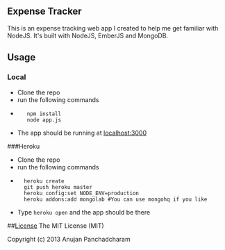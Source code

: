 ## Expense Tracker
This is an expense tracking web app I created to help me get familiar with NodeJS. It's built with NodeJS, EmberJS and MongoDB. 

## Usage

### Local
* Clone the repo
* run the following commands 
*    
         npm install
         node app.js
* The app should be running at [localhost:3000](http://localhost:3000)

###Heroku
* Clone the repo
* run the following commands
*     
        heroku create
        git push heroku master
        heroku config:set NODE_ENV=production
        heroku addons:add mongolab #You can use mongohq if you like
* Type `heroku open` and the app should be there


##[License](https://github.com/Anujan/emberjs-node-expense-tracker/LICENSE.md)
The MIT License (MIT)

Copyright (c) 2013 Anujan Panchadcharam

        